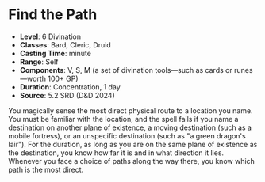 # Find the Path

- **Level**: 6 Divination
- **Classes**: Bard, Cleric, Druid
- **Casting Time**: minute
- **Range**: Self
- **Components**: V, S, M (a set of divination tools—such as cards or runes—worth 100+ GP)
- **Duration**: Concentration, 1 day
- **Source**: 5.2 SRD (D&D 2024)

You magically sense the most direct physical route to a location you name. You must be familiar with the location, and the spell fails if you name a destination on another plane of existence, a moving destination (such as a mobile fortress), or an unspecific destination (such as "a green dragon's lair"). For the duration, as long as you are on the same plane of existence as the destination, you know how far it is and in what direction it lies. Whenever you face a choice of paths along the way there, you know which path is the most direct.

